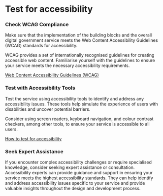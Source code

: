 # Test for accessibility

### **Check WCAG Compliance**

Make sure that the implementation of the building blocks and the overall digital government service meets the Web Content Accessibility Guidelines (WCAG) standards for accessibility.&#x20;

WCAG provides a set of internationally recognised guidelines for creating accessible web content. Familiarise yourself with the guidelines to ensure your service meets the necessary accessibility requirements.

[Web Content Accessibility Guidelines (WCAG)](https://www.w3.org/WAI/standards-guidelines/wcag/)

### **Test with Accessibility Tools**

Test the service using accessibility tools to identify and address any accessibility issues. These tools help simulate the experience of users with disabilities and uncover potential barriers.&#x20;

Consider using screen readers, keyboard navigation, and colour contrast checkers, among other tools, to ensure your service is accessible to all users.

[How to test for accessibility](https://www.gov.uk/service-manual/helping-people-to-use-your-service/testing-for-accessibility)

### **Seek Expert Assistance**

If you encounter complex accessibility challenges or require specialised knowledge, consider seeking expert assistance or consultation. Accessibility experts can provide guidance and support in ensuring your service meets the highest accessibility standards. They can help identify and address accessibility issues specific to your service and provide valuable insights throughout the design and development process.
